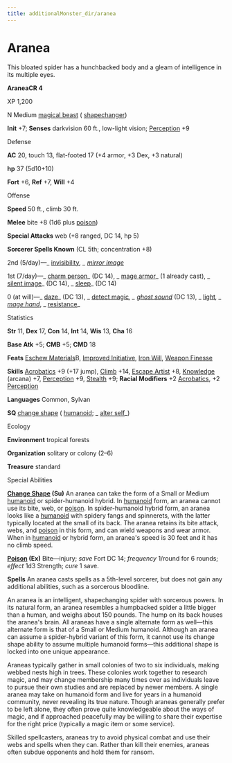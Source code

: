 ```yaml
---
title: additionalMonster_dir/aranea
---
```

# Aranea

This bloated spider has a hunchbacked body and a gleam of intelligence in its multiple eyes.

**AraneaCR 4**

XP 1,200

N Medium [magical beast](monsters/creatureTypes#_magical-beast) ( [shapechanger](monster_dir/creatureTypes#_shapechanger-subtype))

**Init** +7; **Senses** darkvision 60 ft., low-light vision; [Perception](additionalMonsters/../skill_dir/perception#_perception) +9

Defense

**AC** 20, touch 13, flat-footed 17 (+4 armor, +3 Dex, +3 natural)

**hp** 37 (5d10+10)

**Fort** +6, **Ref** +7, **Will** +4

Offense

**Speed** 50 ft., climb 30 ft.

**Melee** bite +8 (1d6 plus [poison](monsters/universalMonsterRules#_poison-(ex-or-su)))

**Special Attacks** web (+8 ranged, DC 14, hp 5)

**Sorcerer Spells Known** (CL 5th; concentration +8)

2nd (5/day)—_ [invisibility](additionalMonster_dir/../spell_dir/invisibility#_invisibility)_, _ [mirror image](additionalMonsters/../spell_dir/mirrorImage#_mirror-image)_

1st (7/day)—_ [charm person](additionalMonster_dir/../spell_dir/charmPerson#_charm-person)_ (DC 14), _ [mage armor](additionalMonsters/../spell_dir/mageArmor#_mage-armor)_ (1 already cast), _ [silent image](additionalMonsters/../spell_dir/silentImage#_silent-image)_ (DC 14), _ [sleep](additionalMonsters/../spell_dir/sleep#_sleep)_ (DC 14)

0 (at will)—_ [daze](additionalMonsters/../spell_dir/daze#_daze)_ (DC 13), _ [detect magic](additionalMonsters/../spell_dir/detectMagic#_detect-magic)_, _ [ghost sound](additionalMonsters/../spell_dir/ghostSound#_ghost-sound)_ (DC 13), _ [light](additionalMonsters/../spell_dir/light#_light)_, _ [mage hand](additionalMonsters/../spell_dir/mageHand#_mage-hand)_, _ [resistance](additionalMonsters/../spell_dir/resistance#_resistance)_

Statistics

**Str** 11, **Dex** 17, **Con** 14, **Int** 14, **Wis** 13, **Cha** 16

**Base Atk** +5; **CMB** +5; **CMD** 18

**Feats** [Eschew Materials](additionalMonsters/../feats#_eschew-materials)B, [Improved Initiative](additionalMonster_dir/../feats#_improved-initiative), [Iron Will](additionalMonster_dir/../feats#_iron-will), [Weapon Finesse](additionalMonster_dir/../feats#_weapon-finesse)

**Skills** [Acrobatics](additionalMonster_dir/../skill_dir/acrobatics#_acrobatics) +9 (+17 jump), [Climb](additionalMonsters/../skill_dir/climb#_climb) +14, [Escape Artist](additionalMonsters/../skill_dir/escapeArtist#_escape-artist) +8, [Knowledge](additionalMonsters/../skill_dir/knowledge#_knowledge) (arcana) +7, [Perception](additionalMonsters/../skill_dir/perception#_perception) +9, [Stealth](additionalMonsters/../skill_dir/stealth#_stealth) +9; **Racial Modifiers** +2 [Acrobatics](additionalMonsters/../skill_dir/acrobatics#_acrobatics), +2 [Perception](additionalMonsters/../skill_dir/perception#_perception)

**Languages** Common, Sylvan

**SQ** [change shape](monsters/universalMonsterRules#_change-shape) ( [humanoid](monster_dir/creatureTypes#_humanoid); _ [alter self](additionalMonsters/../spell_dir/alterSelf#_alter-self)_)

Ecology

**Environment** tropical forests

**Organization** solitary or colony (2–6)

**Treasure** standard

Special Abilities

**[Change Shape](monsters/universalMonsterRules#_change-shape) (Su)** An aranea can take the form of a Small or Medium [humanoid](monster_dir/creatureTypes#_humanoid) or spider-humanoid hybrid. In [humanoid](monsters/creatureTypes#_humanoid) form, an aranea cannot use its bite, web, or [poison](monster_dir/universalMonsterRules#_poison-(ex-or-su)). In spider-humanoid hybrid form, an aranea looks like a [humanoid](monsters/creatureTypes#_humanoid) with spidery fangs and spinnerets, with the latter typically located at the small of its back. The aranea retains its bite attack, webs, and [poison](monster_dir/universalMonsterRules#_poison-(ex-or-su)) in this form, and can wield weapons and wear armor. When in [humanoid](monsters/creatureTypes#_humanoid) or hybrid form, an aranea's speed is 30 feet and it has no climb speed.

**[Poison](monster_dir/universalMonsterRules#_poison-(ex-or-su)) (Ex)** Bite—injury; _save_ Fort DC 14; _frequency_ 1/round for 6 rounds; _effect_ 1d3 Strength; _cure_ 1 save.

**Spells** An aranea casts spells as a 5th-level sorcerer, but does not gain any additional abilities, such as a sorcerous bloodline.

An aranea is an intelligent, shapechanging spider with sorcerous powers. In its natural form, an aranea resembles a humpbacked spider a little bigger than a human, and weighs about 150 pounds. The hump on its back houses the aranea's brain. All araneas have a single alternate form as well—this alternate form is that of a Small or Medium humanoid. Although an aranea can assume a spider-hybrid variant of this form, it cannot use its change shape ability to assume multiple humanoid forms—this additional shape is locked into one unique appearance.

Araneas typically gather in small colonies of two to six individuals, making webbed nests high in trees. These colonies work together to research magic, and may change membership many times over as individuals leave to pursue their own studies and are replaced by newer members. A single aranea may take on humanoid form and live for years in a humanoid community, never revealing its true nature. Though araneas generally prefer to be left alone, they often prove quite knowledgeable about the ways of magic, and if approached peacefully may be willing to share their expertise for the right price (typically a magic item or some service).

Skilled spellcasters, araneas try to avoid physical combat and use their webs and spells when they can. Rather than kill their enemies, araneas often subdue opponents and hold them for ransom.

